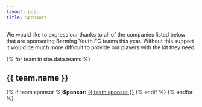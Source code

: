 ```yaml
---
layout: post
title: Sponsors
---
```


We would like to express our thanks to all of the companies listed below that are sponsoring Barming Youth FC teams this year. Without this support it would be much more difficult to provide our players with the kit they need.

{% for team in site.data.teams %}
## {{ team.name }}

{% if team.sponsor %}<strong>Sponsor:</strong> 
    <a href="{{ team.sponsorURL }}">{{ team.sponsor }}</a>
{% endif %}
{% endfor %}

